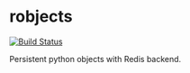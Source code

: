 # robjects

[![Build Status](https://travis-ci.org/relekang/robjects.png?branch=master)](https://travis-ci.org/relekang/robjects)

Persistent python objects with Redis backend.
